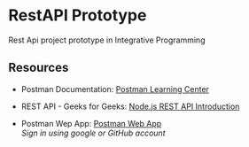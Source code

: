 # RestAPI Prototype
Rest Api project prototype in Integrative Programming 

## Resources 
- Postman Documentation: [Postman Learning Center](https://learning.postman.com/docs/getting-started/introduction/)


- REST API - Geeks for Geeks: [Node.js REST API Introduction](https://www.geeksforgeeks.org/node-js/rest-api-introduction/)

- Postman Wep App: [Postman Web App](https://web.postman.co/)  
*Sign in using google or GitHub account*